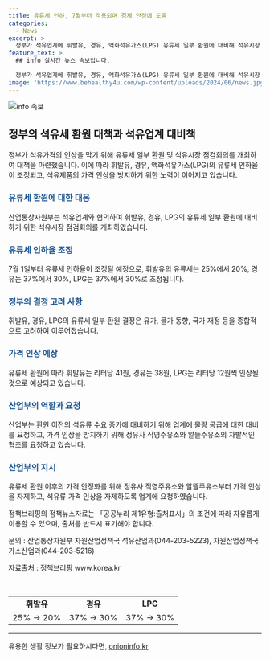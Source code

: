 ```yaml
---
title: 유류세 인하, 7월부터 적용되며 경제 안정에 도움
categories:
  - News
excerpt: >
  정부가 석유업계에 휘발유, 경유, 액화석유가스(LPG) 유류세 일부 환원에 대비해 석유시장 점검회의를 개최했다. 유류세 환원으로 휘발유는 리터당 41원, 경유는 38원, LPG는 리터당 12원 인상 예상. 산업부는 석유류 수요 증가에 대비해 물량 공급에 차질 없도록 업계에 당부하고, 가격 안정화를 위해 협조를 요청. 윤창현 산업부 국장은 국제 석유시장의 불안정성과 여름철 여행수요 등을 감안하여 업계의 적극적 노력을 요청했다.
feature_text: >
  ## info 실시간 뉴스 속보입니다.

  정부가 석유업계에 휘발유, 경유, 액화석유가스(LPG) 유류세 일부 환원에 대비해 석유시장 점검회의를 개최했다. 유류세 환원으로 휘발유는 리터당 41원, 경유는 38원, LPG는 리터당 12원 인상 예상. 산업부는 석유류 수요 증가에 대비해 물량 공급에 차질 없도록 업계에 당부하고, 가격 안정화를 위해 협조를 요청. 윤창현 산업부 국장은 국제 석유시장의 불안정성과 여름철 여행수요 등을 감안하여 업계의 적극적 노력을 요청했다.
image: 'https://www.behealthy4u.com/wp-content/uploads/2024/06/news.jpg'
---
```


<p><img src="https://www.behealthy4u.com/wp-content/uploads/2024/06/news.jpg" alt="info 속보" /></p>

<h2 data-ke-size="size26">정부의 석유세 환원 대책과 석유업계 대비책</h2>

<p data-ke-size="size16">정부가 석유가격의 인상을 막기 위해 유류세 일부 환원 및 석유시장 점검회의를 개최하여 대책을 마련했습니다. 이에 따라 휘발유, 경유, 액화석유가스(LPG)의 유류세 인하율이 조정되고, 석유제품의 가격 인상을 방지하기 위한 노력이 이어지고 있습니다.</p>

<h3><b><span style="color: #1a5490;">유류세 환원에 대한 대응</span></b></h3>

<p data-ke-size="size16">산업통상자원부는 석유업계와 협의하여 휘발유, 경유, LPG의 유류세 일부 환원에 대비하기 위한 석유시장 점검회의를 개최하였습니다.</p>

<h3><b><span style="color: #1a5490;">유류세 인하율 조정</span></b></h3>

<p data-ke-size="size16">7월 1일부터 유류세 인하율이 조정될 예정으로, 휘발유의 유류세는 25%에서 20%, 경유는 37%에서 30%, LPG는 37%에서 30%로 조정됩니다.</p>

<h3><b><span style="color: #1a5490;">정부의 결정 고려 사항</span></b></h3>

<p data-ke-size="size16">휘발유, 경유, LPG의 유류세 일부 환원 결정은 유가, 물가 동향, 국가 재정 등을 종합적으로 고려하여 이루어졌습니다.</p>

<h3><b><span style="color: #1a5490;">가격 인상 예상</span></b></h3>

<p data-ke-size="size16">유류세 환원에 따라 휘발유는 리터당 41원, 경유는 38원, LPG는 리터당 12원씩 인상될 것으로 예상되고 있습니다.</p>

<h3><b><span style="color: #1a5490;">산업부의 역할과 요청</span></b></h3>

<p data-ke-size="size16">산업부는 환원 이전의 석유류 수요 증가에 대비하기 위해 업계에 물량 공급에 대한 대비를 요청하고, 가격 인상을 방지하기 위해 정유사 직영주유소와 알뜰주유소의 자발적인 협조를 요청하고 있습니다.</p>

<h3><b><span style="color: #1a5490;">산업부의 지시</span></b></h3>

<p data-ke-size="size16">유류세 환원 이후의 가격 안정화를 위해 정유사 직영주유소와 알뜰주유소부터 가격 인상을 자제하고, 석유류 가격 인상을 자제하도록 업계에 요청하였습니다.</p>

<p data-ke-size="size16">정책브리핑의 정책뉴스자료는 「공공누리 제1유형:출처표시」의 조건에 따라 자유롭게 이용할 수 있으며, 출처를 반드시 표기해야 합니다.</p>

<p data-ke-size="size16">문의 : 산업통상자원부 자원산업정책국 석유산업과(044-203-5223), 자원산업정책국 가스산업과(044-203-5216)</p>

<p data-ke-size="size16">자료출처 : 정책브리핑 www.korea.kr</p>

<p data-ke-size="size16">&nbsp;</p>

<table style="width: 100%;" data-ke-size="size16">
    <tbody>
        <tr>
            <td style="text-align: center; height: 17px;"><b>휘발유</b></td>
            <td style="text-align: center; height: 17px;"><b>경유</b></td>
            <td style="text-align: center; height: 17px;"><b>LPG</b></td>
        </tr>
        <tr>
            <td style="text-align: center; height: 17px;">25% → 20%</td>
            <td style="text-align: center; height: 17px;">37% → 30%</td>
            <td style="text-align: center; height: 17px;">37% → 30%</td>
        </tr>
    </tbody>
</table>

<p><hr data-ke-size="size16"></p>
유용한 생활 정보가 필요하시다면, <a href="https://onioninfo.kr" rel="dofollow">onioninfo.kr</a>


